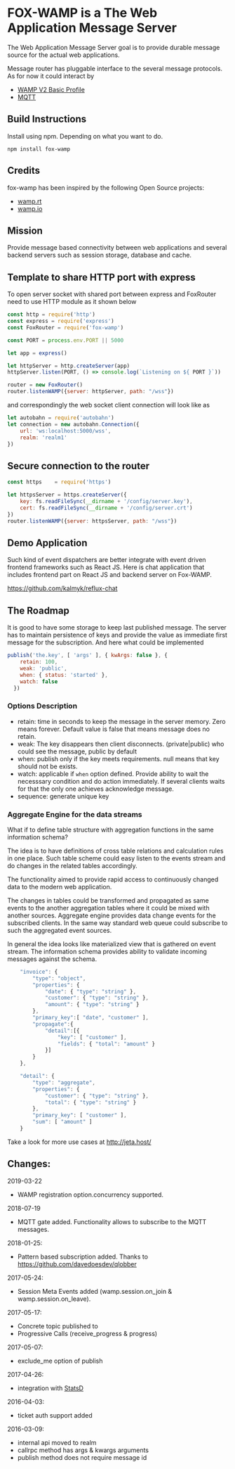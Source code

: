 # FOX-WAMP is a The Web Application Message Server

The Web Application Message Server goal is to provide durable message source for the actual web applications.

Message router has pluggable interface to the several message protocols. As for now it could interact by
* [WAMP V2 Basic Profile](http://wamp-proto.org/)
* [MQTT](http://mqtt.org/)

## Build Instructions

Install using npm. Depending on what you want to do.
```
npm install fox-wamp
```

## Credits

fox-wamp has been inspired by the following Open Source projects:

- [wamp.rt](https://github.com/Orange-OpenSource/wamp.rt)
- [wamp.io](https://github.com/nicokaiser/wamp.io)

## Mission
Provide message based connectivity between web applications and several backend servers such as session storage, database and cache.

## Template to share HTTP port with express
To open server socket with shared port between express and FoxRouter need to use HTTP module as it shown below
```javascript
const http = require('http')
const express = require('express')
const FoxRouter = require('fox-wamp')

const PORT = process.env.PORT || 5000

let app = express()

let httpServer = http.createServer(app)
httpServer.listen(PORT, () => console.log(`Listening on ${ PORT }`))

router = new FoxRouter()
router.listenWAMP({server: httpServer, path: "/wss"})
```

and correspondingly the web socket client connection will look like as
```javascript
let autobahn = require('autobahn')
let connection = new autobahn.Connection({
    url: 'ws:localhost:5000/wss',
    realm: 'realm1'
})
```

## Secure connection to the router
```javascript
const https    = require('https')

let httpsServer = https.createServer({
    key: fs.readFileSync(__dirname + '/config/server.key'),
    cert: fs.readFileSync(__dirname + '/config/server.crt')
})
router.listenWAMP({server: httpsServer, path: "/wss"})
```

## Demo Application
Such kind of event dispatchers are better integrate with event driven
frontend frameworks such as React JS. Here is chat application that
includes frontend part on React JS and backend server on Fox-WAMP.

https://github.com/kalmyk/reflux-chat

## The Roadmap
It is good to have some storage to keep last published message. The server
has to maintain persistence of keys and provide the value as immediate first
message for the subscription. And here what could be implemented

```javascript
publish('the.key', [ 'args' ], { kwArgs: false }, {
    retain: 100,
    weak: 'public',
    when: { status: 'started' },
    watch: false
  })
```

### Options Description
* retain: time in seconds to keep the message in the server memory. Zero means forever. Default value is false that means message does no retain.
* weak: The key disappears then client disconnects. (private|public) who could see the message, public by default
* when: publish only if the key meets requirements. null means that key should not be exists.
* watch: applicable if `when` option defined. Provide ability to wait the necesssary condition and do action immediately. If several clients waits for that the only one achieves acknowledge message.
* sequence: generate unique key

### Aggregate Engine for the data streams

<p>
    What if to define table structure with aggregation functions in the same information schema?
</p>
<p>
    The idea is to have definitions of cross table relations and calculation rules in one place. 
    Such table scheme could easy listen to the events stream and do changes
    in the related tables accordingly.
</p>
<p>
    The functionality aimed to provide rapid access to continuously changed
    data to the modern web application.
</p>
<p>
    The changes in tables could be transformed and
    propagated as same events to the another aggregation tables 
    where it could be mixed with another sources.
    Aggregate engine provides data change events for the subscribed clients.
    In the same way standard web queue could subscribe to such the aggregated
    event sources.
</p>
<p>
    In general the idea looks like materialized view that is gathered on event stream.
    The information schema provides ability to validate incoming messages against the schema.
</p>

```javascript
    "invoice": {
        "type": "object",
        "properties": {
            "date": { "type": "string" },
            "customer": { "type": "string" },
            "amount": { "type": "string" }
        },
        "primary_key":[ "date", "customer" ],
        "propagate":{
            "detail":[{
                "key": [ "customer" ],
                "fields": { "total": "amount" }
            }]
        }
    },

    "detail": {
        "type": "aggregate",
        "properties": {
            "customer": { "type": "string" },
            "total": { "type": "string" }
        },
        "primary_key": [ "customer" ],
        "sum": [ "amount" ]
    }
```

Take a look for more use cases at http://jeta.host/

## Changes:
2019-03-22
- WAMP registration option.concurrency supported.

2018-07-19
- MQTT gate added. Functionality allows to subscribe to the MQTT messages.

2018-01-25:
- Pattern based subscription added. Thanks to https://github.com/davedoesdev/qlobber

2017-05-24:
- Session Meta Events added (wamp.session.on_join & wamp.session.on_leave).

2017-05-17:
- Concrete topic published to
- Progressive Calls (receive_progress & progress)

2017-05-07:
- exclude_me option of publish

2017-04-26:
- integration with [StatsD](https://github.com/etsy/statsd)

2016-04-03:
- ticket auth support added

2016-03-09:
- internal api moved to realm
- callrpc method has args & kwargs arguments
- publish method does not require message id

